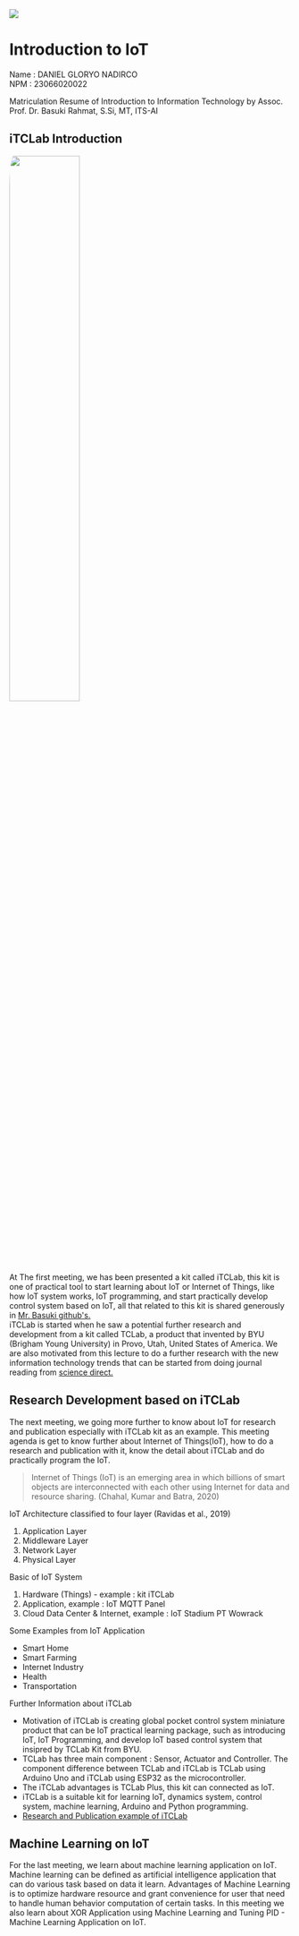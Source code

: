 <img src="https://precise.seas.upenn.edu/content/images/research/domain/banner/banner_iot_r3.png"/>

# Introduction to IoT

Name  : DANIEL GLORYO NADIRCO  
NPM   : 23066020022

Matriculation Resume of Introduction to Information Technology by
Assoc. Prof. Dr. Basuki Rahmat, S.Si, MT, ITS-AI

## iTCLab Introduction

<img src="https://io-t.net/itclab/assets/img/post-images/itclab01a.jpg" width="50%" style="border-radius:3%;margin-bottom:2rem"/>

At The first meeting, we has been presented a kit called iTCLab, this kit is one of practical tool to start learning about IoT or Internet of Things, like how IoT system works, IoT programming, and start practically develop control system based on IoT, all that related to this kit is shared generously in [Mr. Basuki github's.](https://github.com/bsrahmat)\
iTCLab is started when he saw a potential further research and development from a kit called TCLab, a product that invented by BYU (Brigham Young University) in Provo, Utah, United States of America. We are also motivated from this lecture to do a further research with the new information technology trends that can be started from doing journal reading from [science direct.](https://sciencedirect.com)

## Research Development based on iTCLab

The next meeting, we going more further to know about IoT for research and publication especially with iTCLab kit as an example. This meeting agenda is get to know further about Internet of Things(IoT), how to do a research and publication with it, know the detail about iTCLab and do practically program the IoT.

> Internet of Things (IoT) is an emerging area in which billions of smart objects are interconnected with each other using Internet for data and resource sharing. (Chahal, Kumar and Batra, 2020)

IoT Architecture classified to four layer (Ravidas et al., 2019)

1. Application Layer
2. Middleware Layer
3. Network Layer
4. Physical Layer

Basic of IoT System

1. Hardware (Things) - example : kit iTCLab
2. Application, example : IoT MQTT Panel
3. Cloud Data Center & Internet, example : IoT Stadium PT Wowrack

Some Examples from IoT Application

- Smart Home
- Smart Farming
- Internet Industry
- Health
- Transportation

Further Information about iTCLab

- Motivation of iTCLab is creating global pocket control system miniature product that can be IoT practical learning package, such as introducing IoT, IoT Programming, and develop IoT based control system that insipred by TCLab Kit from BYU.
- TCLab has three main component : Sensor, Actuator and Controller. The component difference between TCLab and iTCLab is TCLab using Arduino Uno and iTCLab using ESP32 as the microcontroller.
- The iTCLab advantages is TCLab Plus, this kit can connected as IoT.
- iTCLab is a suitable kit for learning IoT, dynamics system, control system, machine learning, Arduino and Python programming.
- [Research and Publication example of iTCLab](https://www.igi-global.com/chapter/itclab-temperature-monitoring-and-control-system-based-on-pid-and-internet-of-things-iot/319461)

## Machine Learning on IoT

For the last meeting, we learn about machine learning application on IoT. Machine learning can be defined as artificial intelligence application that can do various task based on data it learn. Advantages of Machine Learning is to optimize hardware resource and grant convenience for user that need to handle human behavior computation of certain tasks. In this meeting we also learn about XOR Application using Machine Learning and Tuning PID - Machine Learning Application on IoT.

